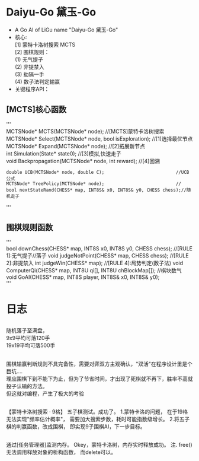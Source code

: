 # Daiyu-Go 黛玉-Go  
* A Go AI of LiGu name "Daiyu-Go 黛玉-Go"  
* 核心:  
    [1] 蒙特卡洛树搜索 MCTS  
    [2] 围棋规则：  
        (1) 无气提子  
        (2) 非提禁入  
        (3) 劫隔一手  
        (4) 数子法判定输赢  
* 关键程序API：  
## [MCTS]核心函数  
'''  
	MCTSNode* MCTS(MCTSNode* node);									//[MCTS]蒙特卡洛树搜索  
	MCTSNode* Select(MCTSNode* node, bool isExploration);			//[1]选择最优节点  
	MCTSNode* Expand(MCTSNode* node);								//[2]拓展新节点  
	int Simulation(State* state0);									//[3]模拟,快速走子  
	void Backpropagation(MCTSNode* node, int reward);				//[4]回溯  
      
    double UCB(MCTSNode* node, double C);							//UCB公式  
	MCTSNode* TreePolicy(MCTSNode* node);							//  
	bool nextStateRand(CHESS* map, INT8S& x0, INT8S& y0, CHESS chess);//随机走子  
'''  
## 围棋规则函数  
'''  
	bool downChess(CHESS* map, INT8S x0, INT8S y0, CHESS chess);	//[RULE 1]:无气提子//落子
	void judgeNotPoint(CHESS* map, CHESS chess);					//[RULE 2]:非提禁入
	int judgeWin(CHESS* map);										//[RULE 4]:局势判定(数子法)
	void ComputerQi(CHESS* map, INT8U qi[], INT8U chBlockMap[]);	//棋块数气
	void GoAI(CHESS* map, INT8S player, INT8S& x0, INT8S& y0);  
'''  
  
# 日志  
##  
随机落子至满盘，  
9x9平均可落120手  
19x19平均可落500手  
  
##  
围棋输赢判断规则不具完备性，需要对弈双方主观确认，"双活"在程序设计里是个巨坑....  
理应围棋下到不能下为止，但为了节省时间，才出现了死棋就不再下，胜率不高就投子认输的方法。  
但这就对编程，产生了极大的考验  

## 
【蒙特卡洛树搜索 · 9格】 五子棋测试。成功了。
1.蒙特卡洛的问题，
在于19格无法实现"频率估计概率"，
需要加大搜索步数，耗时可能指数级增长。
2.将五子棋的判赢函数，改成围棋，
即实现9子围棋AI，下一步目标。

##  
通过[任务管理器]监测内存。
Okey，蒙特卡洛树，内存实时释放成功。
注.
free()无法调用释放对象的析构函数，
而delete可以。
